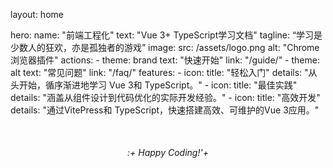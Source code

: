 layout: home

hero:
  name: "前端工程化"
  text: "Vue 3+ TypeScript学习文档"
  tagline: “学习是少数人的狂欢，亦是孤独者的游戏”
  image:
    src: /assets/logo.png
    alt: "Chrome浏览器插件"
  actions:
    - theme: brand
        text: "快速开始"
        link: "/guide/"
    - theme: alt
        text: "常见问题"
        link: "/faq/"
  features:
    - icon:
        title: "轻松入门"
        details: "从头开始，循序渐进地学习 Vue 3和 TypeScript。"
    - icon:
        title: "最佳实践"
        details: "涵盖从组件设计到代码优化的实际开发经验。"
    - icon:
        title: "高效开发"
        details: "通过VitePress和 TypeScript，快速搭建高效、可维护的Vue 3应用。"



<div style="text-align: center; margin-top:50px;">
  <em>:+ Happy Coding!'+</em>
</div>